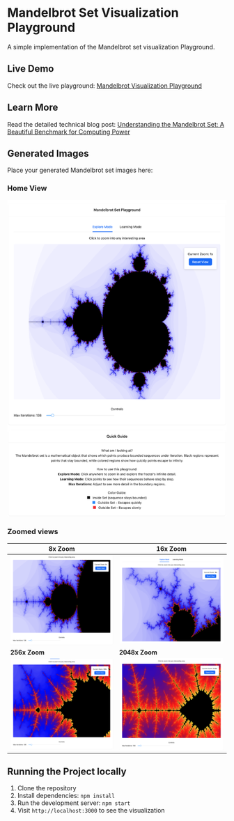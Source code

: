 # Mandelbrot Set Visualization Playground

A simple implementation of the Mandelbrot set visualization Playground.

## Live Demo

Check out the live playground: [Mandelbrot Visualization Playground](https://mandlebrot-visualization-playground.pages.dev/)

## Learn More

Read the detailed technical blog post: [Understanding the Mandelbrot Set: A Beautiful Benchmark for Computing Power](https://medium.com/@vivekvells/understanding-the-mandelbrot-set-a-beautiful-benchmark-for-computing-power-015dcd79f3a4)

## Generated Images

Place your generated Mandelbrot set images here:

### Home View

![Mandelbrot Set](./demo/v2.png)

### Zoomed views

| 8x Zoom | 16x Zoom |
|---------|----------|
| ![Mandelbrot Set 8x](./demo/v2_zoomed_view_8x.png) | ![Mandelbrot Set 16x](./demo/v2_zoomed_view_16x.png) |
| **256x Zoom** | **2048x Zoom** |
| ![Mandelbrot Set 256x](./demo/v2_zoomed_view_256x.png) | ![Mandelbrot Set 2048x](./demo/v2_zoomed_view_2048x.png) |

## Running the Project locally

1. Clone the repository
2. Install dependencies: `npm install`
3. Run the development server: `npm start`
4. Visit `http://localhost:3000` to see the visualization
